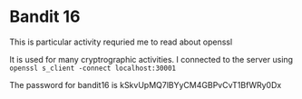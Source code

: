 # Bandit 16

This is particular activity requried me to read about openssl

It is used for many cryptrographic activities. I connected to the server using `openssl s_client -connect localhost:30001`


The password for bandit16 is kSkvUpMQ7lBYyCM4GBPvCvT1BfWRy0Dx
